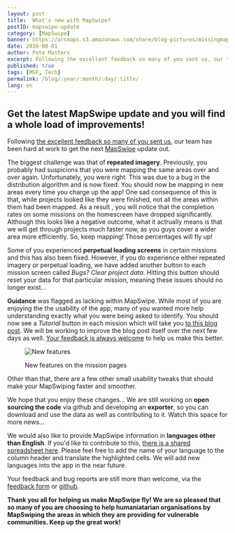 ```yaml
---
layout: post
title:  What's new with MapSwipe?
postID: mapswipe-update
category: [MapSwipe]
banner: https://arcmaps.s3.amazonaws.com/share/blog-pictures/missingmaps-blog_20160714_mapswipe.jpg
date: 2016-08-01
author: Pete Masters
excerpt: Following the excellent feedback so many of you sent us, our team has been hard at work to get the next update out. Get the details, here!
published: true
tags: [MSF, Tech]
permalink: /blog/:year/:month/:day/:title/
lang: en
---
```


## Get the latest MapSwipe update and you will find a whole load of improvements!

Following [the excellent feedback so many of you sent us](http://www.missingmaps.org/blog/2016/07/22/mapswipe-progress-and-feedback/), our team has been hard at work to get the next [MapSwipe](http://mapswipe.org/) update out.

The biggest challenge was that of **repeated imagery**. Previously, you probably had suspicions that you were mapping the same areas over and over again. Unfortunately, you were right. This was due to a bug in the distribution algorithm and is now fixed. You should now be mapping in new areas every time you charge up the app! One sad consequence of this is that, while projects looked like they were finished, not all the areas within them had been mapped. As a result , you will notice that the completion rates on some missions on the homescreen have dropped significantly. Although this looks like a negative outcome, what it actrually means is that we will get through projects much faster now, as you guys cover a wider area more efficiently. So, keep mapping! Those percentages will fly up!

Some of you experienced **perpetual loading screens** in certain missions and this has also been fixed. However, if you do experience either repeated imagery or perpetual loading, we have added another button to each mission screen called *Bugs? Clear project data*. Hitting this button should reset your data for that particular mission, meaning these issues should no longer exist...

**Guidance** was flagged as lacking within MapSwipe. While most of you are enjoying the the usability of the app, many of you wanted more help understanding exactly what you were being asked to identify. You should now see a *Tutorial* button in each mission which will take you [to this blog post](http://www.missingmaps.org/blog/2016/07/18/mapswipetutorial/). We will be working to improve the blog post itself over the next few days as well. [Your feedback is always welcome](https://docs.google.com/forms/d/e/1FAIpQLSe5-LIScH0URlymhTzXAyrbTJUEMmfBvWfBVuW38Zw9PnxPzA/viewform?c=0&w=1) to help us make this better.

<figure>
<img src="http://wiki.openstreetmap.org/w/images/thumb/2/2e/MSSS11.JPG/344px-MSSS11.JPG" alt="New features">
<p class="caption">New features on the mission pages</p>
</figure>

Other than that, there are a few other small usability tweaks that should make your MapSwiping faster and smoother.

We hope that you enjoy these changes... We are still working on **open sourcing the code** via github and developing an **exporter**, so you can download and use the data as well as contributing to it. Watch this space for more news...

We would also like to provide MapSwipe information in **languages other than English**. If you'd like to contribute to this, [there is a shared spreadsheet here](https://docs.google.com/spreadsheets/d/1rWkOUze6GTagZDnKEENdYxGjlOaAC1PUL0AvoHxBSY0/edit?usp=sharing). Please feel free to add the name of your language to the column header and translate the highlighted cells. We will add new languages into the app in the near future. 

Your feedback and bug reports are still more than welcome, via the [feedback form](https://docs.google.com/forms/d/e/1FAIpQLSe5-LIScH0URlymhTzXAyrbTJUEMmfBvWfBVuW38Zw9PnxPzA/viewform?c=0&w=1) or [github](https://github.com/mapswipe/app-feedback/issues). 

**Thank you all for helping us make MapSwipe fly! We are so pleased that so many of you are choosing to help humaniatarian organisations by MapSwiping the areas in which they are providing for vulnerable communities. Keep up the great work!**

